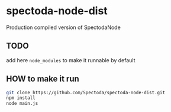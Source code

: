 # spectoda-node-dist
Production compiled version of SpectodaNode

## TODO
add here `node_modules` to make it runnable by default

## HOW to make it run
```bash
git clone https://github.com/Spectoda/spectoda-node-dist.git
npm install
node main.js
```
